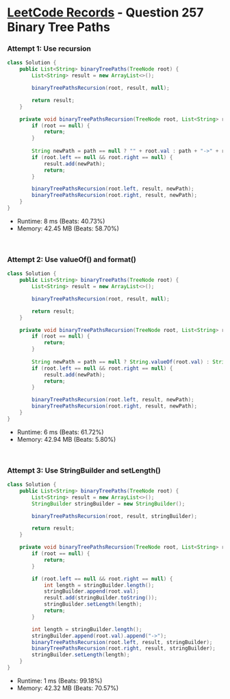 # [LeetCode Records](../../README.md) - Question 257 Binary Tree Paths

### Attempt 1: Use recursion
```java
class Solution {
    public List<String> binaryTreePaths(TreeNode root) {
        List<String> result = new ArrayList<>();

        binaryTreePathsRecursion(root, result, null);

        return result;
    }

    private void binaryTreePathsRecursion(TreeNode root, List<String> result, String path) {
        if (root == null) {
            return;
        }
        
        String newPath = path == null ? "" + root.val : path + "->" + root.val;
        if (root.left == null && root.right == null) {
            result.add(newPath);
            return;
        }

        binaryTreePathsRecursion(root.left, result, newPath);
        binaryTreePathsRecursion(root.right, result, newPath);
    }
}
```
- Runtime: 8 ms (Beats: 40.73%)
- Memory: 42.45 MB (Beats: 58.70%)

<br>

### Attempt 2: Use valueOf() and format()
```java
class Solution {
    public List<String> binaryTreePaths(TreeNode root) {
        List<String> result = new ArrayList<>();

        binaryTreePathsRecursion(root, result, null);

        return result;
    }

    private void binaryTreePathsRecursion(TreeNode root, List<String> result, String path) {
        if (root == null) {
            return;
        }
        
        String newPath = path == null ? String.valueOf(root.val) : String.format("%s->%d", path, root.val);
        if (root.left == null && root.right == null) {
            result.add(newPath);
            return;
        }

        binaryTreePathsRecursion(root.left, result, newPath);
        binaryTreePathsRecursion(root.right, result, newPath);
    }
}
```
- Runtime: 6 ms (Beats: 61.72%)
- Memory: 42.94 MB (Beats: 5.80%)

<br>

### Attempt 3: Use StringBuilder and setLength()
```java
class Solution {
    public List<String> binaryTreePaths(TreeNode root) {
        List<String> result = new ArrayList<>();
        StringBuilder stringBuilder = new StringBuilder();

        binaryTreePathsRecursion(root, result, stringBuilder);

        return result;
    }

    private void binaryTreePathsRecursion(TreeNode root, List<String> result, StringBuilder stringBuilder) {
        if (root == null) {
            return;
        }

        if (root.left == null && root.right == null) {
            int length = stringBuilder.length();
            stringBuilder.append(root.val);
            result.add(stringBuilder.toString());
            stringBuilder.setLength(length);
            return;
        }

        int length = stringBuilder.length();
        stringBuilder.append(root.val).append("->");
        binaryTreePathsRecursion(root.left, result, stringBuilder);
        binaryTreePathsRecursion(root.right, result, stringBuilder);
        stringBuilder.setLength(length);
    }
}
```
- Runtime: 1 ms (Beats: 99.18%)
- Memory: 42.32 MB (Beats: 70.57%)

<br>
